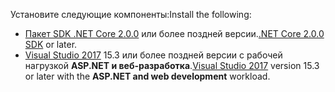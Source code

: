 <span data-ttu-id="6d1e2-101">Установите следующие компоненты:</span><span class="sxs-lookup"><span data-stu-id="6d1e2-101">Install the following:</span></span>

* <span data-ttu-id="6d1e2-102">[Пакет SDK .NET Core 2.0.0](https://www.microsoft.com/net/core) или более поздней версии.</span><span class="sxs-lookup"><span data-stu-id="6d1e2-102">[.NET Core 2.0.0 SDK](https://www.microsoft.com/net/core) or later.</span></span>
* <span data-ttu-id="6d1e2-103">[Visual Studio 2017](https://www.visualstudio.com/downloads/) 15.3 или более поздней версии с рабочей нагрузкой **ASP.NET и веб-разработка**.</span><span class="sxs-lookup"><span data-stu-id="6d1e2-103">[Visual Studio 2017](https://www.visualstudio.com/downloads/) version 15.3 or later with the **ASP.NET and web development** workload.</span></span>
